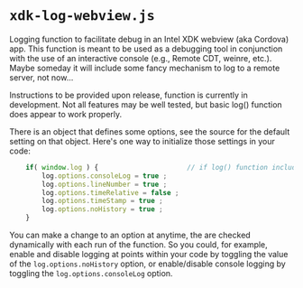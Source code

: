 # `xdk-log-webview.js`

Logging function to facilitate debug in an Intel XDK webview (aka Cordova) app.
This function is meant to be used as a debugging tool in conjunction with the
use of an interactive console (e.g., Remote CDT, weinre, etc.). Maybe someday
it will include some fancy mechanism to log to a remote server, not now...

Instructions to be provided upon release, function is currently in development. 
Not all features may be well tested, but basic log() function does appear to work
properly.

There is an object that defines some options, see the source for the default
setting on that object. Here's one way to initialize those settings in your code:
```JavaScript
    if( window.log ) {                      // if log() function included...
        log.options.consoleLog = true ;
        log.options.lineNumber = true ;
        log.options.timeRelative = false ;
        log.options.timeStamp = true ;
        log.options.noHistory = true ;
    }
```
You can make a change to an option at anytime, the are checked dynamically
with each run of the function. So you could, for example, enable and disable
logging at points within your code by toggling the value of the 
`log.options.noHistory` option, or enable/disable console logging by
toggling the `log.options.consoleLog` option.

